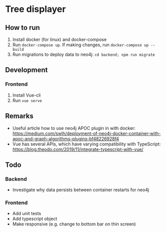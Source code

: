 # Tree displayer

## How to run
1. Install docker (for linux) and docker-compose
2. Run `docker-compose up`. If making changes, run `docker-compose up --build`
3. Run migrations to deploy data to neo4j: `cd backend; npm run migrate`

## Development
### Frontend
1. Install Vue-cli
2. Run `vue serve`

## Remarks
- Useful article how to use neo4j APOC plugin in with docker: https://medium.com/swlh/deployment-of-neo4j-docker-container-with-apoc-and-graph-algorithms-plugins-bf48226928f4
- Vue has several APIs, which have varying compatibility with TypeScript: https://blog.theodo.com/2019/11/integrate-typescript-with-vue/

## Todo
### Backend
 - Investigate why data persists between container restarts for neo4j
### Frontend
 - Add unit tests
 - Add typescript object
 - Make responsive (e.g. change to bottom bar on thin screen)